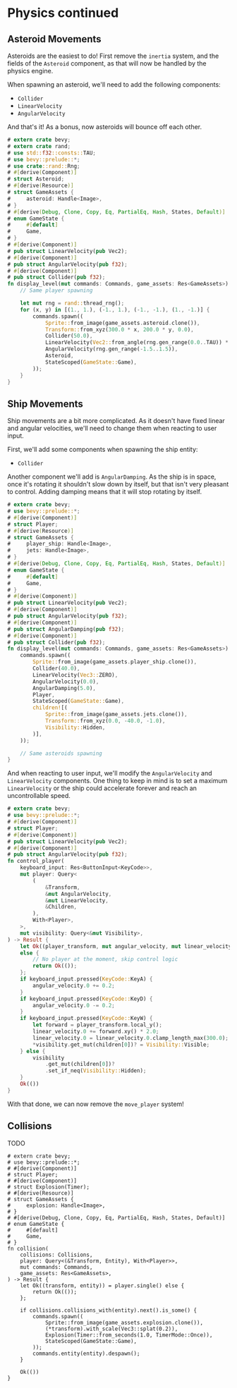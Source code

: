 # Physics continued


## Asteroid Movements

Asteroids are the easiest to do! First remove the `inertia` system, and the fields of the `Asteroid` component, as that will now be handled by the physics engine.

When spawning an asteroid, we'll need to add the following components:

- `Collider`
- `LinearVelocity`
- `AngularVelocity`

And that's it! As a bonus, now asteroids will bounce off each other.

```rust
# extern crate bevy;
# extern crate rand;
# use std::f32::consts::TAU;
# use bevy::prelude::*;
# use crate::rand::Rng;
# #[derive(Component)]
# struct Asteroid;
# #[derive(Resource)]
# struct GameAssets {
#     asteroid: Handle<Image>,
# }
# #[derive(Debug, Clone, Copy, Eq, PartialEq, Hash, States, Default)]
# enum GameState {
#     #[default]
#     Game,
# }
# #[derive(Component)]
# pub struct LinearVelocity(pub Vec2);
# #[derive(Component)]
# pub struct AngularVelocity(pub f32);
# #[derive(Component)]
# pub struct Collider(pub f32);
fn display_level(mut commands: Commands, game_assets: Res<GameAssets>) {
    // Same player spawning

    let mut rng = rand::thread_rng();
    for (x, y) in [(1., 1.), (-1., 1.), (-1., -1.), (1., -1.)] {
        commands.spawn((
            Sprite::from_image(game_assets.asteroid.clone()),
            Transform::from_xyz(300.0 * x, 200.0 * y, 0.0),
            Collider(50.0),
            LinearVelocity(Vec2::from_angle(rng.gen_range(0.0..TAU)) * rng.gen_range(10.0..100.0)),
            AngularVelocity(rng.gen_range(-1.5..1.5)),
            Asteroid,
            StateScoped(GameState::Game),
        ));
    }
}
```

## Ship Movements

Ship movements are a bit more complicated. As it doesn't have fixed linear and angular velocities, we'll need to change them when reacting to user input.

First, we'll add some components when spawning the ship entity:

- `Collider`

Another component we'll add is `AngularDamping`. As the ship is in space, once it's rotating it shouldn't slow down by itself, but that isn't very pleasant to control. Adding damping means that it will stop rotating by itself.

```rust
# extern crate bevy;
# use bevy::prelude::*;
# #[derive(Component)]
# struct Player;
# #[derive(Resource)]
# struct GameAssets {
#     player_ship: Handle<Image>,
#     jets: Handle<Image>,
# }
# #[derive(Debug, Clone, Copy, Eq, PartialEq, Hash, States, Default)]
# enum GameState {
#     #[default]
#     Game,
# }
# #[derive(Component)]
# pub struct LinearVelocity(pub Vec2);
# #[derive(Component)]
# pub struct AngularVelocity(pub f32);
# #[derive(Component)]
# pub struct AngularDamping(pub f32);
# #[derive(Component)]
# pub struct Collider(pub f32);
fn display_level(mut commands: Commands, game_assets: Res<GameAssets>) {
    commands.spawn((
        Sprite::from_image(game_assets.player_ship.clone()),
        Collider(40.0),
        LinearVelocity(Vec3::ZERO),
        AngularVelocity(0.0),
        AngularDamping(5.0),
        Player,
        StateScoped(GameState::Game),
        children![(
            Sprite::from_image(game_assets.jets.clone()),
            Transform::from_xyz(0.0, -40.0, -1.0),
            Visibility::Hidden,
        )],
    ));

    // Same asteroids spawning
}
```

And when reacting to user input, we'll modify the `AngularVelocity` and `LinearVelocity` components. One thing to keep in mind is to set a maximum `LinearVelocity` or the ship could accelerate forever and reach an uncontrollable speed.

```rust
# extern crate bevy;
# use bevy::prelude::*;
# #[derive(Component)]
# struct Player;
# #[derive(Component)]
# pub struct LinearVelocity(pub Vec2);
# #[derive(Component)]
# pub struct AngularVelocity(pub f32);
fn control_player(
    keyboard_input: Res<ButtonInput<KeyCode>>,
    mut player: Query<
        (
            &Transform,
            &mut AngularVelocity,
            &mut LinearVelocity,
            &Children,
        ),
        With<Player>,
    >,
    mut visibility: Query<&mut Visibility>,
) -> Result {
    let Ok((player_transform, mut angular_velocity, mut linear_velocity, children)) = player.single_mut()
    else {
        // No player at the moment, skip control logic
        return Ok(());
    };
    if keyboard_input.pressed(KeyCode::KeyA) {
        angular_velocity.0 += 0.2;
    }
    if keyboard_input.pressed(KeyCode::KeyD) {
        angular_velocity.0 -= 0.2;
    }
    if keyboard_input.pressed(KeyCode::KeyW) {
        let forward = player_transform.local_y();
        linear_velocity.0 += forward.xy() * 2.0;
        linear_velocity.0 = linear_velocity.0.clamp_length_max(300.0);
        *visibility.get_mut(children[0])? = Visibility::Visible;
    } else {
        visibility
            .get_mut(children[0])?
            .set_if_neq(Visibility::Hidden);
    }
    Ok(())
}
```

With that done, we can now remove the `move_player` system!

## Collisions

TODO

```
# extern crate bevy;
# use bevy::prelude::*;
# #[derive(Component)]
# struct Player;
# #[derive(Component)]
# struct Explosion(Timer);
# #[derive(Resource)]
# struct GameAssets {
#     explosion: Handle<Image>,
# }
# #[derive(Debug, Clone, Copy, Eq, PartialEq, Hash, States, Default)]
# enum GameState {
#     #[default]
#     Game,
# }
fn collision(
    collisions: Collisions,
    player: Query<(&Transform, Entity), With<Player>>,
    mut commands: Commands,
    game_assets: Res<GameAssets>,
) -> Result {
    let Ok((transform, entity)) = player.single() else {
        return Ok(());
    };

    if collisions.collisions_with(entity).next().is_some() {
        commands.spawn((
            Sprite::from_image(game_assets.explosion.clone()),
            (*transform).with_scale(Vec3::splat(0.2)),
            Explosion(Timer::from_seconds(1.0, TimerMode::Once)),
            StateScoped(GameState::Game),
        ));
        commands.entity(entity).despawn();
    }

    Ok(())
}
```
